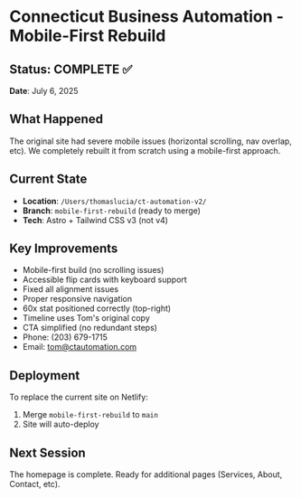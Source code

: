 # Connecticut Business Automation - Mobile-First Rebuild

## Status: COMPLETE ✅
**Date**: July 6, 2025

## What Happened
The original site had severe mobile issues (horizontal scrolling, nav overlap, etc). We completely rebuilt it from scratch using a mobile-first approach.

## Current State
- **Location**: `/Users/thomaslucia/ct-automation-v2/`
- **Branch**: `mobile-first-rebuild` (ready to merge)
- **Tech**: Astro + Tailwind CSS v3 (not v4)

## Key Improvements
- Mobile-first build (no scrolling issues)
- Accessible flip cards with keyboard support
- Fixed all alignment issues
- Proper responsive navigation
- 60x stat positioned correctly (top-right)
- Timeline uses Tom's original copy
- CTA simplified (no redundant steps)
- Phone: (203) 679-1715
- Email: tom@ctautomation.com

## Deployment
To replace the current site on Netlify:
1. Merge `mobile-first-rebuild` to `main`
2. Site will auto-deploy

## Next Session
The homepage is complete. Ready for additional pages (Services, About, Contact, etc).